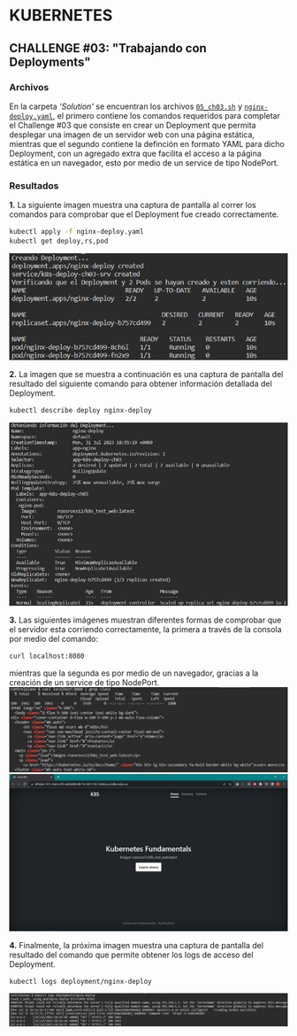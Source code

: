 # KUBERNETES

## CHALLENGE \#03: "Trabajando con Deployments"

### Archivos
En la carpeta *'Solution'* se encuentran los archivos [`05_ch03.sh`](../Solution/05_ch03.sh) y [`nginx-deploy.yaml`](../Solution/nginx-deploy.yaml), el primero contiene los comandos requeridos para completar el Challenge #03 que consiste en crear un Deployment que permita desplegar una imagen de un servidor web con una página estática, mientras que el segundo contiene la definción en formato YAML para dicho Deployment, con un agregado extra que facilita el acceso a la página estática en un navegador, esto por medio de un service de tipo NodePort.

### Resultados
**1.** La siguiente imagen muestra una captura de pantalla al correr los comandos para comprobar que el Deployment fue creado correctamente.<br />
```bash
kubectl apply -f nginx-deploy.yaml
kubectl get deploy,rs,pod
```
![](./images/1-GetDeploy.jpg)


**2.** La imagen que se muestra a continuación es una captura de pantalla del resultado del siguiente comando para obtener información detallada del Deployment.<br />
```bash
kubectl describe deploy nginx-deploy
```
![](./images/2-DescribeDeploy.jpg)


**3.** Las siguientes imágenes muestran diferentes formas de comprobar que el servidor esta corriendo correctamente, la primera a través de la consola por medio del comando:<br />
```bash
curl localhost:8080
```
mientras que la segunda es por medio de un navegador, gracias a la creación de un service de tipo NodePort.<br />
![](./images/3-TestingApp_Curl.jpg)
![](./images/3-TestingApp_Service.jpg)

**4.** Finalmente, la próxima imagen muestra una captura de pantalla del resultado del comando que permite obtener los logs de acceso del Deployment.<br />
```bash
kubectl logs deployment/nginx-deploy
```
![](./images/4-LogsDeploy.jpg)
